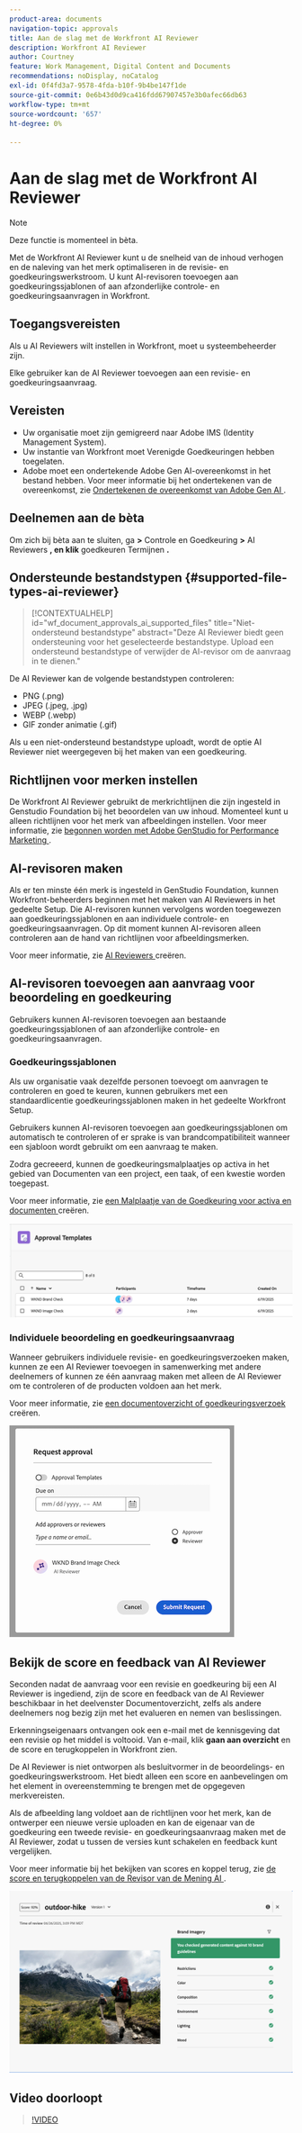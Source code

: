 ```yaml
---
product-area: documents
navigation-topic: approvals
title: Aan de slag met de Workfront AI Reviewer
description: Workfront AI Reviewer
author: Courtney
feature: Work Management, Digital Content and Documents
recommendations: noDisplay, noCatalog
exl-id: 0f4fd3a7-9578-4fda-b10f-9b4be147f1de
source-git-commit: 0e6b43d0d9ca416fdd67907457e3b0afec66db63
workflow-type: tm+mt
source-wordcount: '657'
ht-degree: 0%

---
```


# Aan de slag met de Workfront AI Reviewer

>[!NOTE]
>
>Deze functie is momenteel in bèta.

Met de Workfront AI Reviewer kunt u de snelheid van de inhoud verhogen en de naleving van het merk optimaliseren in de revisie- en goedkeuringswerkstroom. U kunt AI-revisoren toevoegen aan goedkeuringssjablonen of aan afzonderlijke controle- en goedkeuringsaanvragen in Workfront.

## Toegangsvereisten

Als u AI Reviewers wilt instellen in Workfront, moet u systeembeheerder zijn.

Elke gebruiker kan de AI Reviewer toevoegen aan een revisie- en goedkeuringsaanvraag.


## Vereisten

* Uw organisatie moet zijn gemigreerd naar Adobe IMS (Identity Management System).
* Uw instantie van Workfront moet Verenigde Goedkeuringen hebben toegelaten.
* Adobe moet een ondertekende Adobe Gen AI-overeenkomst in het bestand hebben.
Voor meer informatie bij het ondertekenen van de overeenkomst, zie [ Ondertekenen de overeenkomst van Adobe Gen AI ](/help/quicksilver/workfront-basics/ai-assistant/ai-assistant-overview.md#sign-the-adobe-gen-ai-agreement).

## Deelnemen aan de bèta

Om zich bij bèta aan te sluiten, ga **>** Controle en Goedkeuring **>** AI Reviewers **, en klik** goedkeuren Termijnen **.**


## Ondersteunde bestandstypen {#supported-file-types-ai-reviewer}

>[!CONTEXTUALHELP]
>id="wf_document_approvals_ai_supported_files"
>title="Niet-ondersteund bestandstype"
>abstract="Deze AI Reviewer biedt geen ondersteuning voor het geselecteerde bestandstype. Upload een ondersteund bestandstype of verwijder de AI-revisor om de aanvraag in te dienen."

De AI Reviewer kan de volgende bestandstypen controleren:

* PNG (.png)
* JPEG (.jpeg, .jpg)
* WEBP (.webp)
* GIF zonder animatie (.gif)

Als u een niet-ondersteund bestandstype uploadt, wordt de optie AI Reviewer niet weergegeven bij het maken van een goedkeuring.

## Richtlijnen voor merken instellen

De Workfront AI Reviewer gebruikt de merkrichtlijnen die zijn ingesteld in Genstudio Foundation bij het beoordelen van uw inhoud. Momenteel kunt u alleen richtlijnen voor het merk van afbeeldingen instellen. Voor meer informatie, zie [ begonnen worden met Adobe GenStudio for Performance Marketing ](https://experienceleague.adobe.com/en/docs/genstudio-for-performance-marketing/user-guide/get-started).


## AI-revisoren maken

Als er ten minste één merk is ingesteld in GenStudio Foundation, kunnen Workfront-beheerders beginnen met het maken van AI Reviewers in het gedeelte Setup. Die AI-revisoren kunnen vervolgens worden toegewezen aan goedkeuringssjablonen en aan individuele controle- en goedkeuringsaanvragen. Op dit moment kunnen AI-revisoren alleen controleren aan de hand van richtlijnen voor afbeeldingsmerken.

Voor meer informatie, zie [ AI Reviewers ](/help/quicksilver/review-and-approve-work/document-reviews-and-approvals/set-up-ai-reviewer.md) creëren.

## AI-revisoren toevoegen aan aanvraag voor beoordeling en goedkeuring

Gebruikers kunnen AI-revisoren toevoegen aan bestaande goedkeuringssjablonen of aan afzonderlijke controle- en goedkeuringsaanvragen.

### Goedkeuringssjablonen

Als uw organisatie vaak dezelfde personen toevoegt om aanvragen te controleren en goed te keuren, kunnen gebruikers met een standaardlicentie goedkeuringssjablonen maken in het gedeelte Workfront Setup.

Gebruikers kunnen AI-revisoren toevoegen aan goedkeuringssjablonen om automatisch te controleren of er sprake is van brandcompatibiliteit wanneer een sjabloon wordt gebruikt om een aanvraag te maken.

Zodra gecreeerd, kunnen de goedkeuringsmalplaatjes op activa in het gebied van Documenten van een project, een taak, of een kwestie worden toegepast.

Voor meer informatie, zie [ een Malplaatje van de Goedkeuring voor activa en documenten ](/help/quicksilver/review-and-approve-work/document-reviews-and-approvals/manage-document-approvals/create-approval-template.md) creëren.

![ malplaatjelijst die AI recensenten toont ](assets/ai-review-templates.png)

### Individuele beoordeling en goedkeuringsaanvraag

Wanneer gebruikers individuele revisie- en goedkeuringsverzoeken maken, kunnen ze een AI Reviewer toevoegen in samenwerking met andere deelnemers of kunnen ze één aanvraag maken met alleen de AI Reviewer om te controleren of de producten voldoen aan het merk.

Voor meer informatie, zie [ een documentoverzicht of goedkeuringsverzoek ](/help/quicksilver/review-and-approve-work/document-reviews-and-approvals/manage-document-approvals/create-a-document-approval.md) creëren.


![ AI recensent die aan individueel goedkeuringsverzoek wordt toegevoegd ](assets/ad-ai-reviewer-to-request.png)

## Bekijk de score en feedback van AI Reviewer

Seconden nadat de aanvraag voor een revisie en goedkeuring bij een AI Reviewer is ingediend, zijn de score en feedback van de AI Reviewer beschikbaar in het deelvenster Documentoverzicht, zelfs als andere deelnemers nog bezig zijn met het evalueren en nemen van beslissingen.

Erkenningseigenaars ontvangen ook een e-mail met de kennisgeving dat een revisie op het middel is voltooid. Van e-mail, klik **gaan aan overzicht** en de score en terugkoppelen in Workfront zien.

De AI Reviewer is niet ontworpen als besluitvormer in de beoordelings- en goedkeuringswerkstroom. Het biedt alleen een score en aanbevelingen om het element in overeenstemming te brengen met de opgegeven merkvereisten.

Als de afbeelding lang voldoet aan de richtlijnen voor het merk, kan de ontwerper een nieuwe versie uploaden en kan de eigenaar van de goedkeuring een tweede revisie- en goedkeuringsaanvraag maken met de AI Reviewer, zodat u tussen de versies kunt schakelen en feedback kunt vergelijken.

Voor meer informatie bij het bekijken van scores en koppel terug, zie [ de score en terugkoppelen van de Revisor van de Mening AI ](/help/quicksilver/review-and-approve-work/document-reviews-and-approvals/view-ai-reviewer-feedback.md).


![ AI recensent terugkoppelt ](assets/ai-reviewer-feedback.png)


## Video doorloopt

>[!VIDEO](https://video.tv.adobe.com/v/3470847/)